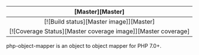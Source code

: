 | [Master][Master] |
|:----------------:|
| [![Build status][Master image]][Master] |
| [![Coverage Status][Master coverage image]][Master coverage] |

php-object-mapper is an object to object mapper for PHP 7.0+.
